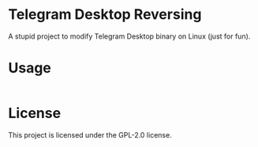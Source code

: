 # Telegram Desktop Reversing
A stupid project to modify Telegram Desktop binary on Linux (just for fun).


# Usage
```
```


# License
This project is licensed under the GPL-2.0 license.
